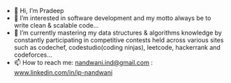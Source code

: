 - 👋 Hi, I’m Pradeep
- 👀 I’m interested in software development and my motto always be to write clean & scalable code...
- 🌱 I’m currently mastering my data structures & algorithms knowledge by constantly participating in competitive contests held across various sites such as codechef, codestudio(coding ninjas), leetcode, hackerrank and codeforces...
- 📫 How to reach me: nandwani.ind@gmail.com
                     : www.linkedin.com/in/ip-nandwani

<!---
ip-nandwani/ip-nandwani is a ✨ special ✨ repository because its `README.md` (this file) appears on your GitHub profile.
You can click the Preview link to take a look at your changes.
--->
